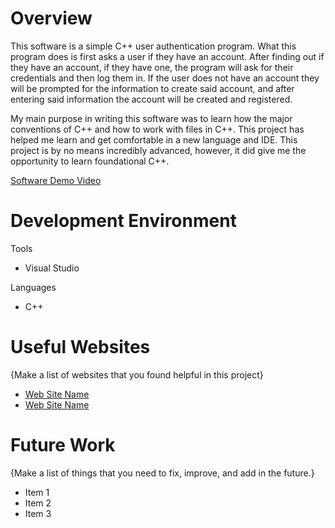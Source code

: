 # Overview

This software is a simple C++ user authentication program. What this program does is first asks a user if they have an account. After finding out if they have an account, if they have one, the program will ask for their credentials and then log them in. If the user does not have an account they will be prompted for the information to create said account, and after entering said information the account will be created and registered.

My main purpose in writing this software was to learn how the major conventions of C++ and how to work with files in C++. This project has helped me learn and get comfortable in a new language and IDE. This project is by no means incredibly advanced, however, it did give me the opportunity to learn foundational C++.

[Software Demo Video](http://youtube.link.goes.here)

# Development Environment

Tools
- Visual Studio

Languages
- C++

# Useful Websites

{Make a list of websites that you found helpful in this project}

- [Web Site Name](http://url.link.goes.here)
- [Web Site Name](http://url.link.goes.here)

# Future Work

{Make a list of things that you need to fix, improve, and add in the future.}

- Item 1
- Item 2
- Item 3
